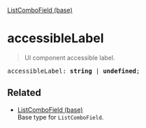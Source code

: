 [ListComboField (base)](ListComboField_base.md)

# accessibleLabel

> UI component accessible label.

<pre class="docgen_signature">accessibleLabel: <b>string</b> | <b>undefined</b>;</pre>

## Related

- [<!--{ref:type}-->ListComboField (base)](ListComboField_base.md) \
    Base type for `ListComboField`.
